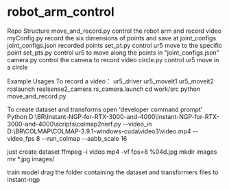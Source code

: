 # robot_arm_control
Repo Structure
move_and_record.py control the robot arm and record video
myConfig.py record the six dimensions of points and save at joint_configs
joint_configs.json recorded points
set_pt.py control ur5 move to the specific point
set_pts.py control ur5 to move along the points in "joint_configs.json"
camera.py control the camera to record video
circle.py control ur5 move in a circle

Example Usages
To record a video：
ur5_driver
ur5_moveit1
ur5_moveit2
roslaunch realsense2_camera rs_camera.launch
cd work/src
python move_and_record.py


To create dataset and transforms
open 'developer command prompt'
Python D:\BR\Instant-NGP-for-RTX-3000-and-4000\Instant-NGP-for-RTX-3000-and-4000\scripts\colmap2nerf.py --video_in D:\BR\COLMAP\COLMAP-3.9.1-windows-cuda\video3\video.mp4 --video_fps 8 --run_colmap --aabb_scale 16

just create dataset
ffmpeg -i video.mp4 -vf fps=8 %04d.jpg
mkdir images
mv *.jpg images/


train model
drag the folder containing the dataset and transformers files to instant-ngp

